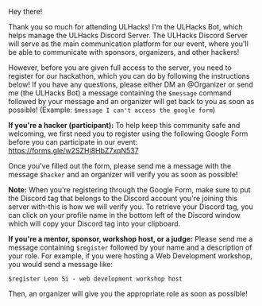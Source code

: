 Hey there!

Thank you so much for attending ULHacks! I'm the ULHacks Bot, which helps manage the ULHacks Discord Server. The ULHacks Discord Server will serve as the main communication platform for our event, where you'll be able to communicate with sponsors, organizers, and other hackers!

However, before you are given full access to the server, you need to register for our hackathon, which you can do by following the instructions below! If you have any questions, please either DM an @Organizer or send me (the ULHacks Bot) a message containing the `$message` command followed by your message and an organizer will get back to you as soon as possible! (Example: `$message I can't access the google form`)

__**If you're a hacker (participant):**__
To help keep this community safe and welcoming, we first need you to register using the following Google Form before you can participate in our event: https://forms.gle/w2SZHj8HbZ7xqN537

Once you've filled out the form, please send me a message with the message `$hacker` and an organizer will verify you as soon as possible!

**Note:** When you're registering through the Google Form, make sure to put the Discord tag that belongs to the Discord account you're joining this server with-this is how we will verify you. To retrieve your Discord tag, you can click on your profile name in the bottom left of the Discord window which will copy your Discord tag into your clipboard.

__**If you're a mentor, sponsor, workshop host, or a judge:**__
Please send me a message containing `$register` followed by your name and a description of your role. For example, if you were hosting a Web Development workshop, you would send a message like:
```
$register Leon Si - web development workshop host
```
Then, an organizer will give you the appropriate role as soon as possible!
